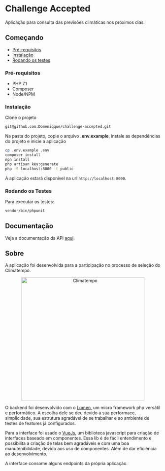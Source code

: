 # Challenge Accepted 
Aplicação para consulta das previsões climáticas nos próximos dias. 

## Começando
* [Pré-requisitos](#pré-requisitos)
* [Instalação](#instalação)
* [Rodando os testes](#rodando-os-testes)

### Pré-requisitos
* PHP 7.1
* Composer
* Node/NPM

### Instalação
Clone o projeto 
```bash
git@github.com:Domeniqque/challenge-accepted.git
```
Na pasta do projeto, copie o arquivo **.env.example**, instale as dependências do projeto e inicie a aplicação
```bash
cp .env.example .env
composer install
npn install
php artisan key:generate
php -S localhost:8000 -t public
```
A aplicação estará disponível na url `http://localhost:8000`.

### Rodando os Testes
Para executar os testes:
```bash
vendor/bin/phpunit
```

## Documentação

Veja a documentação da API [aqui](documentation.md). 

## Sobre
A aplicação foi desenvolvida para a participação no processo de seleção do Climatempo. 

<p align="center">
  <a href="#">
      <img src="https://i.imgur.com/pj8Csof.png" alt="Climatempo" width="400px"/>
  </a>
</p>

O backend foi desenvolvido com o [Lumen](https://lumen.laravel.com/), um micro framework php versátil e performático.
A escolha dele se deu devido a sua performace, simplicidade, sua estrutura agradável de se trabalhar e ao ambiente 
de testes de features já configurados.

Para a interface foi usado o [VueJs](https://vuejs.org/), um biblioteca javascript para criação de interfaces baseado em componentes. Essa lib é de fácil entendimento e possibilita a criação de telas bem agradáveis e com uma boa manutenibilidade,
devido aos uso de componentes. Além de dar eficiência ao desenvolvimento.

A interface consome alguns endpoints da própria aplicação. 


